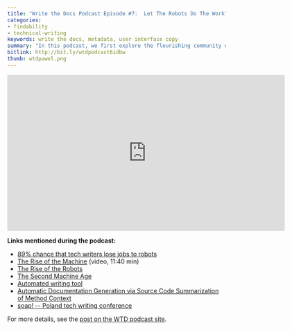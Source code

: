 ```yaml
---
title: "Write the Docs Podcast Episode #7:  Let The Robots Do The Work"
categories:
- findability
- technical-writing
keywords: write the docs, metadata, user interface copy
summary: "In this podcast, we first explore the flourishing community of technical writers in Poland, discussing why the tech writing scene in Krakow is taking off so quickly and what trends this young tech writing community is embracing. We're joined by special guest Pawel Kowaluk, a Polish tech writer who runs SOAP (a tech comm conference based in Poland). We also talk about automation and robot takeovers of tech writing jobs. How are machine-assisted technologies enhancing or displacing technical writers and their work? Given the increase in automation, is tool expertise becoming more or less essential to thrive as a technical writer?"
bitlink: http://bit.ly/wtdpodcast6idbw
thumb: wtdpawel.png
---
```


<iframe width="640" height="360" src="https://www.youtube.com/embed/g1o5fZnrxlI" frameborder="0" allowfullscreen></iframe>

**Links mentioned during the podcast:**

* [89% chance that tech writers lose jobs to robots](https://twitter.com/TheNextWeb/status/869592670263529472)
* [The Rise of the Machine](https://www.youtube.com/watch?v=WSKi8HfcxEk) (video, 11:40 min)
* [The Rise of the Robots](http://amzn.to/2r0rtDS)
* [The Second Machine Age](http://amzn.to/2r6xt28)
* [Automated writing tool](http://articoolo.com/)
* [Automatic Documentation Generation via Source Code Summarization of Method Context](https://www3.nd.edu/~cmc/papers/mcburney_icpc_2014.pdf)
* [soap! -- Poland tech writing conference](http://soapconf.com/)


For more details, see the [post on the WTD podcast site](http://podcast.writethedocs.org/2017/07/03/episode-7-machine-automation-and-poland/).
